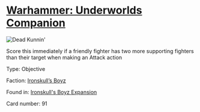 # [Warhammer: Underworlds Companion](https://guidokessels.github.io/wh-underworlds)

  

![Dead Kunnin'](https://warhammerunderworlds.com/wp-content/uploads/sites/6/2017/12/091_ENG-Dead-Kunnin.png)

Score this immediately if a friendly fighter has two more supporting fighters than their target when making an Attack action

Type: Objective

Faction: [Ironskull’s Boyz](https://guidokessels.github.io/wh-underworlds/factions/ironskulls-boyz)

Found in: [Ironskull's Boyz Expansion](https://guidokessels.github.io/wh-underworlds/locations/ironskulls-boyz-expansion)

Card number: 91
